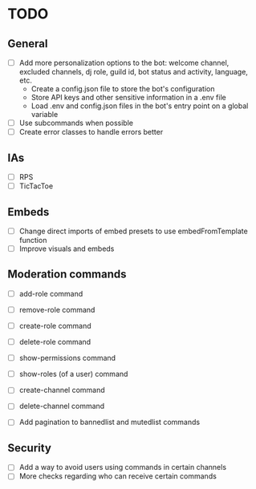 # TODO

## General

- [ ] Add more personalization options to the bot: welcome channel, excluded channels, dj role, guild id, bot status and activity, language, etc.
  - Create a config.json file to store the bot's configuration
  - Store API keys and other sensitive information in a .env file
  - Load .env and config.json files in the bot's entry point on a global variable
- [ ] Use subcommands when possible
- [ ] Create error classes to handle errors better

## IAs

- [ ] RPS
- [ ] TicTacToe

## Embeds

- [ ] Change direct imports of embed presets to use embedFromTemplate function
- [ ] Improve visuals and embeds

## Moderation commands

- [ ] add-role command
- [ ] remove-role command
- [ ] create-role command
- [ ] delete-role command
- [ ] show-permissions command
- [ ] show-roles (of a user) command
- [ ] create-channel command
- [ ] delete-channel command

- [ ] Add pagination to bannedlist and mutedlist commands

## Security

- [ ] Add a way to avoid users using commands in certain channels
- [ ] More checks regarding who can receive certain commands
